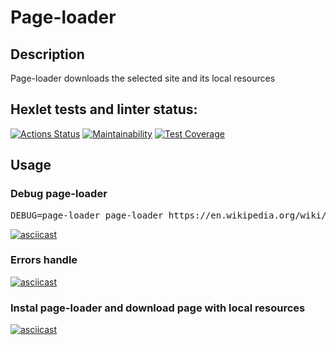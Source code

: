 # Page-loader

## Description

<p>Page-loader downloads the selected site and its local resources</p>

## Hexlet tests and linter status:

[![Actions Status](https://github.com/denbon05/backend-project-lvl3/workflows/hexlet-check/badge.svg)](https://github.com/denbon05/backend-project-lvl3/actions)
[![Maintainability](https://api.codeclimate.com/v1/badges/35968fad3df339d478a4/maintainability)](https://codeclimate.com/github/denbon05/backend-project-lvl3/maintainability)
[![Test Coverage](https://api.codeclimate.com/v1/badges/35968fad3df339d478a4/test_coverage)](https://codeclimate.com/github/denbon05/backend-project-lvl3/test_coverage)

## Usage

### Debug page-loader

<pre>DEBUG=page-loader page-loader https://en.wikipedia.org/wiki/Home_page</pre>

[![asciicast](https://asciinema.org/a/387835.svg)](https://asciinema.org/a/387835)

### Errors handle

[![asciicast](https://asciinema.org/a/388218.svg)](https://asciinema.org/a/388218)

### Instal page-loader and download page with local resources

[![asciicast](https://asciinema.org/a/388264.svg)](https://asciinema.org/a/388264)
